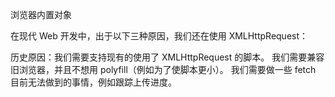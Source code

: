 浏览器内置对象

在现代 Web 开发中，出于以下三种原因，我们还在使用 XMLHttpRequest：

历史原因：我们需要支持现有的使用了 XMLHttpRequest 的脚本。
我们需要兼容旧浏览器，并且不想用 polyfill（例如为了使脚本更小）。
我们需要做一些 fetch 目前无法做到的事情，例如跟踪上传进度。